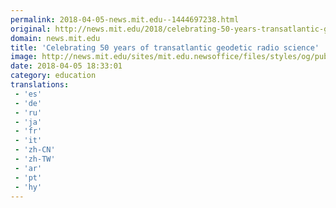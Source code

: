 ```yaml
---
permalink: 2018-04-05-news.mit.edu--1444697238.html
original: http://news.mit.edu/2018/celebrating-50-years-transatlantic-geodetic-radio-science-0405
domain: news.mit.edu
title: 'Celebrating 50 years of transatlantic geodetic radio science'
image: http://news.mit.edu/sites/mit.edu.newsoffice/files/styles/og/public/images/2018/mit-haystack-radome-00.jpeg
date: 2018-04-05 18:33:01
category: education
translations: 
 - 'es'
 - 'de'
 - 'ru'
 - 'ja'
 - 'fr'
 - 'it'
 - 'zh-CN'
 - 'zh-TW'
 - 'ar'
 - 'pt'
 - 'hy'
---
```


